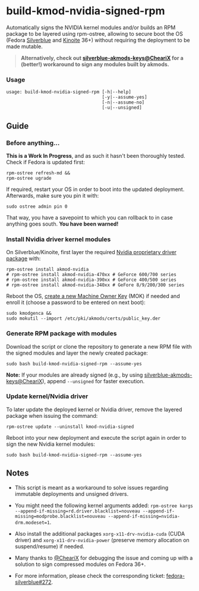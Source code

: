 # build-kmod-nvidia-signed-rpm

Automatically signs the NVIDIA kernel modules and/or builds an RPM package to be layered using rpm-ostree,
allowing to secure boot the OS (Fedora [Silverblue](https://silverblue.fedoraproject.org/) and
[Kinoite](https://kinoite.fedoraproject.org/) 36+) without requiring the deployment to be made mutable.

> **Alternatively, check out [silverblue-akmods-keys@CheariX](https://github.com/CheariX/silverblue-akmods-keys) for a (better!) workaround to sign any modules built by akmods.**

### Usage

```
usage: build-kmod-nvidia-signed-rpm [-h|--help]
                                    [-y|--assume-yes]
                                    [-n|--assume-no]
                                    [-u|--unsigned]
```

## Guide

### Before anything...

**This is a Work In Progress**, and as such it hasn't been thoroughly tested. Check if Fedora is updated first:

```
rpm-ostree refresh-md &&
rpm-ostree ugrade
```

If required, restart your OS in order to boot into the updated deployment. Afterwards, make sure you pin it with:

```
sudo ostree admin pin 0
```

That way, you have a savepoint to which you can rollback to in case anything goes south. **You have been warned!**

### Install Nvidia driver kernel modules

On Silverblue/Kinoite, first layer the required [Nvidia proprietary driver package](https://rpmfusion.org/Howto/NVIDIA#Determining_your_card_model) with:

```
rpm-ostree install akmod-nvidia
# rpm-ostree install akmod-nvidia-470xx # GeForce 600/700 series
# rpm-ostree install akmod-nvidia-390xx # GeForce 400/500 series
# rpm-ostree install akmod-nvidia-340xx # GeFore 8/9/200/300 series
```

Reboot the OS, [create a new Machine Owner Key](https://rpmfusion.org/Howto/Secure%20Boot) (MOK) if needed and enroll it (choose a password to be entered on next boot):

```
sudo kmodgenca &&
sudo mokutil --import /etc/pki/akmods/certs/public_key.der
```

### Generate RPM package with modules

Download the script or clone the repository to generate a new RPM file with the signed modules and layer the newly created package:

```
sudo bash build-kmod-nvidia-signed-rpm --assume-yes
```

**Note:** If your modules are already signed (e.g., by using [silverblue-akmods-keys@CheariX](https://github.com/CheariX/silverblue-akmods-keys)), append `--unsigned` for faster execution.

### Update kernel/Nvidia driver

To later update the deployed kernel or Nvidia driver, remove the layered package when issuing the command:

```
rpm-ostree update --uninstall kmod-nvidia-signed
```

Reboot into your new deployment and execute the script again in order to sign the new Nvidia kernel modules:

```
sudo bash build-kmod-nvidia-signed-rpm --assume-yes
```

## Notes

* This script is meant as a workaround to solve issues regarding immutable deployments and unsigned drivers.

* You might need the following kernel arguments added: `rpm-ostree kargs --append-if-missing=rd.driver.blacklist=nouveau --append-if-missing=modprobe.blacklist=nouveau --append-if-missing=nvidia-drm.modeset=1`.

* Also install the additional packages `xorg-x11-drv-nvidia-cuda` (CUDA driver) and `xorg-x11-drv-nvidia-power` (preserve memory allocation on suspend/resume) if needed.

* Many thanks to [@CheariX](https://github.com/chearix) for debugging the issue and coming up with a solution to sign compressed modules on Fedora 36+.

* For more information, please check the corresponding ticket: [fedora-silverblue#272](https://github.com/fedora-silverblue/issue-tracker/issues/272).
